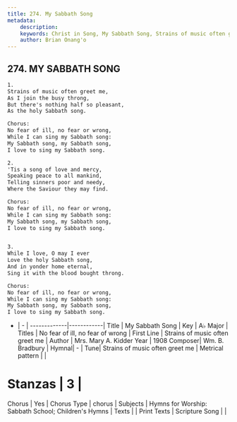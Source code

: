 ```yaml
---
title: 274. My Sabbath Song
metadata:
    description: 
    keywords: Christ in Song, My Sabbath Song, Strains of music often greet me, No fear of ill, no fear of wrong
    author: Brian Onang'o
---
```



## 274. MY SABBATH SONG

```txt
1.
Strains of music often greet me,
As I join the busy throng,
But there's nothing half so pleasant,
As the holy Sabbath song.

Chorus:
No fear of ill, no fear or wrong,
While I can sing my Sabbath song:
My Sabbath song, my Sabbath song,
I love to sing my Sabbath song.

2.
'Tis a song of love and mercy,
Speaking peace to all mankind,
Telling sinners poor and needy,
Where the Saviour they may find. 

Chorus:
No fear of ill, no fear or wrong,
While I can sing my Sabbath song:
My Sabbath song, my Sabbath song,
I love to sing my Sabbath song.


3.
While I love, O may I ever
Love the holy Sabbath song,
And in yonder home eternal, 
Sing it with the blood bought throng. 

Chorus:
No fear of ill, no fear or wrong,
While I can sing my Sabbath song:
My Sabbath song, my Sabbath song,
I love to sing my Sabbath song.


```

- |   -  |
-------------|------------|
Title | My Sabbath Song |
Key | A♭ Major |
Titles | No fear of ill, no fear of wrong |
First Line | Strains of music often greet me |
Author | Mrs. Mary A. Kidder
Year | 1908
Composer| Wm. B. Bradbury |
Hymnal|  - |
Tune| Strains of music often greet me |
Metrical pattern | |
# Stanzas | 3 |
Chorus | Yes |
Chorus Type | chorus |
Subjects | Hymns for Worship: Sabbath School; Children's Hymns |
Texts |  |
Print Texts | 
Scripture Song |  |
  
